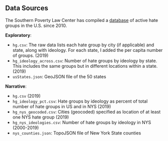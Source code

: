 ## Data Sources

The Southern Poverty Law Center has compiled a [database](https://www.splcenter.org/hate-map) of active hate groups in the U.S. since 2010.

**Exploratory**:
- `hg.csv`: The raw data lists each hate group by city (if applicable) and state, along with ideology. For each state, I added the per capita number of groups. (2019)
- `hg_ideology_across.csv`: Number of hate groups by ideology by state. This includes the same groups but in different locations within a state. (2019)
- `usStates.json`: GeoJSON file of the 50 states

**Narrative**:
- `hg.csv` (2019)
- `hg_ideology_pct.csv`: Hate groups by ideology as percent of total number of hate groups in US and in NYS (2019)
- `hg_nys_geocoded.csv`: Cities (geocoded) specified as location of at least one NYS hate group (2019)
- `hg_nys_ideologies.csv`: Number of hate groups by ideology in NYS (2000-2019)
- `nys_counties.json`: TopoJSON file of New York State counties
